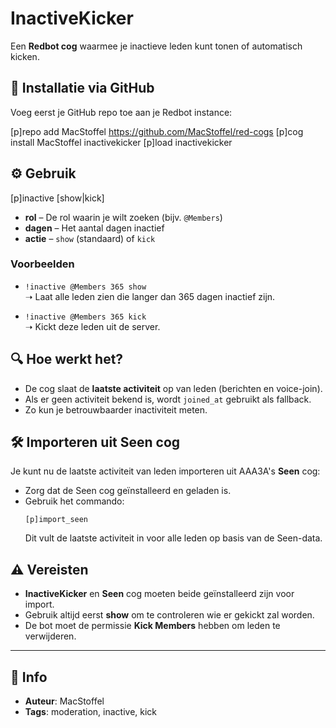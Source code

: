 # InactiveKicker

Een **Redbot cog** waarmee je inactieve leden kunt tonen of automatisch kicken.

## 🔗 Installatie via GitHub

Voeg eerst je GitHub repo toe aan je Redbot instance:

[p]repo add MacStoffel https://github.com/MacStoffel/red-cogs
[p]cog install MacStoffel inactivekicker
[p]load inactivekicker

## ⚙️ Gebruik
[p]inactive <rol> <dagen> [show|kick]

- **rol** – De rol waarin je wilt zoeken (bijv. `@Members`)  
- **dagen** – Het aantal dagen inactief  
- **actie** – `show` (standaard) of `kick`  

### Voorbeelden

- `!inactive @Members 365 show`  
  ➝ Laat alle leden zien die langer dan 365 dagen inactief zijn.  

- `!inactive @Members 365 kick`  
  ➝ Kickt deze leden uit de server.  

## 🔍 Hoe werkt het?

- De cog slaat de **laatste activiteit** op van leden (berichten en voice-join).  
- Als er geen activiteit bekend is, wordt `joined_at` gebruikt als fallback.  
- Zo kun je betrouwbaarder inactiviteit meten.  

## 🛠 Importeren uit Seen cog

Je kunt nu de laatste activiteit van leden importeren uit AAA3A's **Seen** cog:

- Zorg dat de Seen cog geïnstalleerd en geladen is.
- Gebruik het commando:  
  ```
  [p]import_seen
  ```
  Dit vult de laatste activiteit in voor alle leden op basis van de Seen-data.

## ⚠️ Vereisten

- **InactiveKicker** en **Seen** cog moeten beide geïnstalleerd zijn voor import.
- Gebruik altijd eerst **show** om te controleren wie er gekickt zal worden.  
- De bot moet de permissie **Kick Members** hebben om leden te verwijderen.

---

## 📜 Info

- **Auteur**: MacStoffel  
- **Tags**: moderation, inactive, kick
